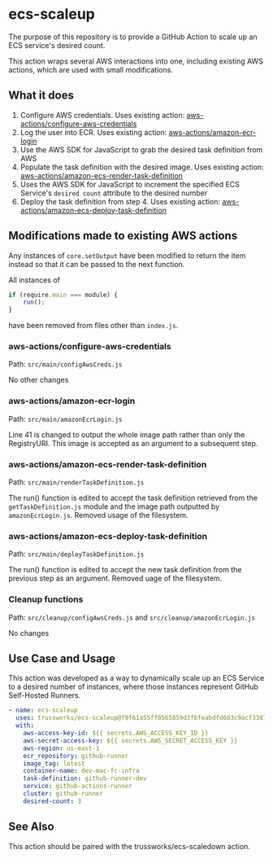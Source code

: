 # ecs-scaleup

The purpose of this repository is to provide a GitHub Action to
scale up an ECS service's desired count.

This action wraps several AWS interactions into one, including existing AWS actions,
which are used with small modifications.

## What it does

1. Configure AWS credentials. Uses existing action:
 [aws-actions/configure-aws-credentials](https://github.com/aws-actions/configure-aws-credentials)
2. Log the user into ECR. Uses existing action:
 [aws-actions/amazon-ecr-login](https://github.com/aws-actions/amazon-ecr-login)
3. Use the AWS SDK for JavaScript to grab the desired task definition from AWS
4. Populate the task definition with the desired image. Uses existing action: [aws-actions/amazon-ecs-render-task-definition](https://github.com/aws-actions/amazon-ecs-render-task-definition)
5. Uses the AWS SDK for JavaScript to increment the specified ECS Service's
`desired count` attribute to the desired number
6. Deploy the task definition from step 4. Uses existing action: [aws-actions/amazon-ecs-deploy-task-definition](https://github.com/aws-actions/amazon-ecs-deploy-task-definition)

## Modifications made to existing AWS actions

Any instances of `core.setOutput` have been modified to return
 the item instead so that it can be passed to the next function.

All instances of

```js
if (require.main === module) {
    run();
}
```

have been removed from files other than `index.js`.

### aws-actions/configure-aws-credentials

Path: `src/main/configAwsCreds.js`

No other changes

### aws-actions/amazon-ecr-login

Path: `src/main/amazonEcrLogin.js`

Line 41 is changed to output the whole image path rather than only the RegistryURI.
 This image is accepted as an argument to a subsequent step.

### aws-actions/amazon-ecs-render-task-definition

Path: `src/main/renderTaskDefinition.js`

The run() function is edited to accept the task definition retrieved from
 the `getTaskDefinition.js` module and the image path outputted by `amazonEcrLogin.js`.
Removed usage of the filesystem.

### aws-actions/amazon-ecs-deploy-task-definition

Path: `src/main/deployTaskDefinition.js`

The run() function is edited to accept the new task definition from
 the previous step as an argument. Removed uage of the filesystem.

### Cleanup functions

Path: `src/cleanup/configAwsCreds.js` and `src/cleanup/amazonEcrLogin.js`

No changes

## Use Case and Usage

This action was developed as a way to dynamically scale up an ECS Service to a
desired number of instances, where those instances represent GitHub Self-Hosted Runners.

```yaml
- name: ecs-scaleup
  uses: trussworks/ecs-scaleup@f9f61a55ff0565859d3fbfeabdfd603c9acf3387
  with:
    aws-access-key-id: ${{ secrets.AWS_ACCESS_KEY_ID }}
    aws-secret-access-key: ${{ secrets.AWS_SECRET_ACCESS_KEY }}
    aws-region: us-east-1
    ecr_repository: github-runner
    image_tag: latest
    container-name: dev-mac-fc-infra
    task-definition: github-runner-dev
    service: github-actions-runner
    cluster: github-runner
    desired-count: 3
```

## See Also

This action should be paired with the trussworks/ecs-scaledown action.
